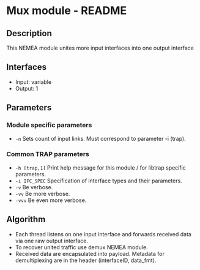 # Mux module - README

## Description
This NEMEA module unites more input interfaces into one output interface

## Interfaces
- Input: variable
- Output: 1

## Parameters
### Module specific parameters
- `-n`             Sets count of input links. Must correspond to parameter -i (trap).

### Common TRAP parameters
- `-h [trap,1]`        Print help message for this module / for libtrap specific parameters.
- `-i IFC_SPEC`      Specification of interface types and their parameters.
- `-v`               Be verbose.
- `-vv`              Be more verbose.
- `-vvv`             Be even more verbose.

## Algorithm

- Each thread listens on one input interface and forwards received data via one raw output interface. 
- To recover united traffic use demux NEMEA module.
- Received data are encapsulated into payload. Metadata for demultiplexing are in the header (interfaceID, data_fmt).
